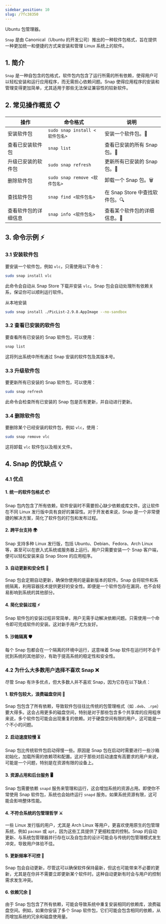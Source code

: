 ```yaml
---
sidebar_position: 10
slug: /7fc38350
---
```




Ubuntu 包管理器。

`Snap` 是由 Canonical（Ubuntu 的开发公司）推出的一种软件包格式，旨在提供一种更加统一和便捷的方式来安装和管理 Linux 系统上的软件。



## 1. 简介

`Snap` 是一种自包含的包格式，软件包内包含了运行所需的所有依赖，使得用户可以轻松安装和运行应用程序，而无需担心依赖问题。Snap 使得应用程序的安装和管理变得更加简单，尤其适用于那些无法保证兼容性的较新软件。

## 2. 常见操作概览 📋

| 操作                       | 命令格式                            | 说明                                              |
|----------------------------|------------------------------------|---------------------------------------------------|
| 安装软件包                 | `sudo snap install <软件包名>`       | 安装一个软件包。🌟                                  |
| 查看已安装软件包           | `snap list`                        | 查看已安装的所有 Snap 包。📜                       |
| 升级已安装的软件包         | `sudo snap refresh`                 | 更新所有已安装的 Snap 包。🔄                        |
| 删除软件包                 | `sudo snap remove <软件包名>`       | 卸载一个 Snap 包。🗑️                                |
| 查找软件包                 | `snap find <软件包名>`              | 在 Snap Store 中查找软件包。🔍                      |
| 查看软件包的详细信息       | `snap info <软件包名>`              | 查看某个软件包的详细信息。📝                        |

## 3. 命令示例 ⚡

### 3.1 安装软件包

要安装一个软件包，例如 `vlc`，只需使用以下命令：

```bash
sudo snap install vlc
```

此命令会自动从 Snap Store 下载并安装 `vlc`。Snap 包会自动处理所有依赖关系，保证你可以顺利运行软件。

从本地安装

```bash
sudo snap install ./PicList-2.9.8.AppImage --no-sandbox
```

### 3.2 查看已安装的软件包

要查看所有已安装的 Snap 软件包，可以使用：

```bash
snap list
```

这将列出系统中所有通过 Snap 安装的软件包及其版本号。

### 3.3 升级软件包

要更新所有已安装的 Snap 软件包，可以使用：

```bash
sudo snap refresh
```

此命令会检查所有已安装的 Snap 包是否有更新，并自动进行更新。

### 3.4 删除软件包

要删除某个已经安装的软件包，例如 `vlc`，使用：

```bash
sudo snap remove vlc
```

这将卸载 `vlc` 软件包以及相关文件。

## 4. Snap 的优缺点 💡

### 4.1 优点

#### 1. **统一的软件包格式** 📦

Snap 包内包含了所有依赖，软件安装时不需要担心缺少依赖或库文件。这让软件在不同 Linux 发行版中具有良好的兼容性。对于开发者来说，Snap 是一个非常便捷的解决方案，简化了软件包的打包和发布过程。

#### 2. **跨平台支持** 🌍

Snap 支持多种 Linux 发行版，包括 Ubuntu、Debian、Fedora、Arch Linux 等，甚至可以在嵌入式系统或服务器上运行。用户只需要安装一个 Snap 客户端，便可以轻松安装来自 Snap Store 的应用程序。

#### 3. **自动更新和安全性** 🔐

Snap 包会定期自动更新，确保你使用的是最新版本的软件。Snap 会将软件和系统隔离，利用容器技术提供更好的安全性。即便是一个软件包存在漏洞，也不会轻易影响到系统的其他部分。

#### 4. **简化安装过程** ⚡

Snap 软件包的安装过程非常简单，用户无需手动解决依赖问题。只需使用一个命令即可完成软件的安装。这对新手用户尤为友好。

#### 5. **沙箱隔离** 🛡️

每个 Snap 包都会在一个隔离的环境中运行，这意味着 Snap 软件在运行时不会干扰到系统的其他部分，有助于提高系统的稳定性和安全性。

### 4.2 为什么大多数用户选择不喜欢 Snap ❌

尽管 Snap 有许多优点，但大多数人并不喜欢 Snap，因为它存在以下缺点：

#### 1. **软件包较大，浪费磁盘空间** 🐘

Snap 包包含了所有依赖，导致软件包往往比传统的包管理格式（如 `.deb`、`.rpm`）要大得多。这会占用更多的磁盘空间，特别是对于那些包含多个共享库的应用程序来说，多个软件包可能会出现重复的依赖。对于硬盘空间有限的用户，这可能是一个不小的问题。

#### 2. **启动速度较慢** ⏳

Snap 包比传统软件包启动得慢一些。原因是 Snap 包在启动时需要进行一些沙箱初始化，加载所需的依赖项和配置。这对于那些对启动速度有高要求的用户来说，可能是一个问题，特别是在资源有限的设备上。

#### 3. **资源占用和后台服务** 🖥️

Snap 包需要依赖 `snapd` 服务来管理和运行，这会增加系统的资源占用。即使你不常使用 Snap 软件包，系统也会始终运行 `snapd` 服务。如果系统资源有限，这可能会影响整体性能。

#### 4. **不符合系统的包管理哲学** ⚔️

一些 Linux 发行版的用户，尤其是 Arch Linux 等用户，更喜欢使用原生的包管理系统，例如 `pacman` 或 `apt`，因为这些工具提供了更细粒度的控制。Snap 的自动更新、与系统包管理器并行存在以及自包含的设计可能会与传统的包管理模式发生冲突，导致用户体验不佳。

#### 5. **更新频率不可控** 🔄

Snap 包会自动更新，尽管这可以确保软件保持最新，但这也可能带来不必要的更新，尤其是在你并不需要立即更新某个软件时。这种自动更新有时会与用户的控制需求发生冲突。

#### 6. **依赖冗余** 🔄

由于 Snap 包包含了所有依赖，可能会导致系统中重复安装相同的依赖库，浪费磁盘空间。例如，如果你安装了多个 Snap 软件包，它们可能会包含相同的依赖，从而增加系统的冗余和磁盘使用量。

